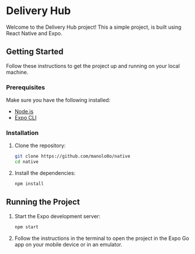 # Delivery Hub

Welcome to the Delivery Hub project! This a simple project, is built using React Native and Expo.

## Getting Started

Follow these instructions to get the project up and running on your local machine.

### Prerequisites

Make sure you have the following installed:

- [Node.js](https://nodejs.org/)
- [Expo CLI](https://docs.expo.dev/get-started/installation/)

### Installation

1. Clone the repository:

   ```sh
   git clone https://github.com/manolo0o/native
   cd native
2. Install the dependencies:

    ```sh
    npm install
## Running the Project
    
1. Start the Expo development server:

    ```sh
    npm start
2. Follow the instructions in the terminal to open the project in the Expo Go app on your mobile device or in an emulator.
